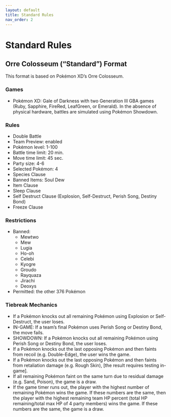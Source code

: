 ```yaml
---
layout: default
title: Standard Rules
nav_order: 2
---
```


# Standard Rules
## Orre Colosseum (“Standard”) Format

This format is based on Pokémon XD’s Orre Colosseum.

### Games

- Pokémon XD: Gale of Darkness with two Generation III GBA games (Ruby, Sapphire, FireRed, LeafGreen, or Emerald). In the absence of physical hardware, battles are simulated using Pokémon Showdown.

### Rules

- Double Battle
- Team Preview: enabled
- Pokémon level: 1-100
- Battle time limit: 20 min.
- Move time limit: 45 sec.
- Party size: 4-6
- Selected Pokémon: 4
- Species Clause
- Banned Items: Soul Dew
- Item Clause
- Sleep Clause
- Self Destruct Clause (Explosion, Self-Destruct, Perish Song, Destiny Bond)
- Freeze Clause

### Restrictions
- Banned:
    - Mewtwo
    - Mew
    - Lugia
    - Ho-oh
    - Celebi
    - Kyogre
    - Groudo
    - Rayquaza
    - Jirachi
    - Deoxys
- Permitted: the other 376 Pokémon

### Tiebreak Mechanics

- If a Pokémon knocks out all remaining Pokémon using Explosion or Self-Destruct, the user loses.
- IN-GAME: If a team’s final Pokémon uses Perish Song or Destiny Bond, the move fails.
- SHOWDOWN: If a Pokémon knocks out all remaining Pokémon using Perish Song or Destiny Bond, the user loses.
- If a Pokémon knocks out the last opposing Pokémon and then faints from recoil (e.g. Double-Edge), the user wins the game.
- If a Pokémon knocks out the last opposing Pokémon and then faints from retaliation damage (e.g. Rough Skin), [the result requires testing in-game].
- If all remaining Pokémon faint on the same turn due to residual damage (e.g. Sand, Poison), the game is a draw.
- If the game timer runs out, the player with the highest number of remaining Pokémon wins the game. If these numbers are the same, then the player with the highest remaining team HP percent (total HP remaining/total max HP of 4 party members) wins the game. If these numbers are the same, the game is a draw.